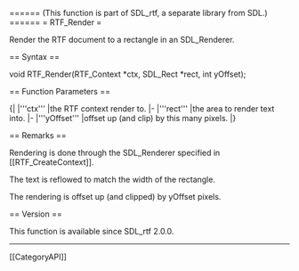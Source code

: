 ====== (This function is part of SDL_rtf, a separate library from SDL.) ======
= RTF_Render =

Render the RTF document to a rectangle in an SDL_Renderer.

== Syntax ==

<syntaxhighlight lang='c'>
void RTF_Render(RTF_Context *ctx, SDL_Rect *rect, int yOffset);
</syntaxhighlight>

== Function Parameters ==

{|
|'''ctx'''
|the RTF context render to.
|-
|'''rect'''
|the area to render text into.
|-
|'''yOffset'''
|offset up (and clip) by this many pixels.
|}

== Remarks ==

Rendering is done through the SDL_Renderer specified in
[[RTF_CreateContext]].

The text is reflowed to match the width of the rectangle.

The rendering is offset up (and clipped) by yOffset pixels.

== Version ==

This function is available since SDL_rtf 2.0.0.

----
[[CategoryAPI]]


